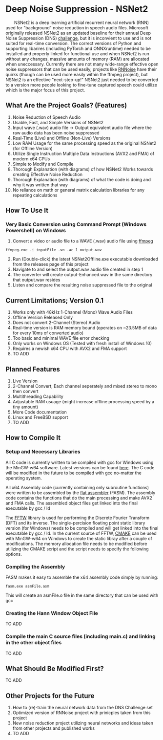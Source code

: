# Deep Noise Suppression - NSNet2
&emsp;&emsp;NSNet2 is a deep learning artificial recurrent neural network (RNN) used for "background" noise reduction in speech audio files. Microsoft originally released NSNet2 as an updated baseline for their annual Deep Noise Suppression (DNS) [challenge](https://github.com/microsoft/DNS-Challenge/tree/master/NSNet2-baseline), but it is inconvient to use and is not suited for real-time conversion. The correct versions of Python and supporting libarires (including PyTorch and ONNXruntime) needed to be installed and properly linked for functional use and when NSNet2 is run without any changes, massive amounts of memory (RAM) are allocated when uneccessary. Currently there are not many wide-range effective open noise suppressors that can be used easily, projects like [RNNoise](https://github.com/xiph/rnnoise) have their quirks (though can be used more easily within the ffmpeg project), but NSNet2 is an effective "next-step-up!" NSNet2 just needed to be converted to a version more people looking to fine-tune captured speech could utilize which is the major focus of this project.

## What Are the Project Goals? (Features)
1. Noise Reduction of Speech Audio
2. Usable, Fast, and Simple Versions of NSNet2
3. Input wave (.wav) audio file -> Output equivalent audio file where the raw audio data has been noise suppressed
4. Real-Time (Live) and Offline (Non-Live) Versions
5. Low RAM Usage for the same processing speed as the original NSNet2 (for Offline Version)
6. Utilize Single Instruction Multiple Data Instructions (AVX2 and FMA) of modern x64 CPUs
7. Simple to Modify and Compile
8. Thorough Explanation (with diagrams) of how NSNet2 Works towards creating Effective Noise Reduction
9. Thorough Explanation (with diagrams) of what the code is doing and why it was written that way
10. No reliance on math or general matrix calculation libraries for any repeating calculations

## How To Use It
### Very Basic Conversion using Command Prompt (Windows Powershell) on Windows
1. Convert a video or audio file to a WAVE (.wav) audio file using [ffmpeg](https://www.gyan.dev/ffmpeg/builds/ffmpeg-release-full-shared.7z)
```
ffmpeg.exe -i inputFile -vn -ac 1 output.wav
```
2. Run (Double-click) the latest NSNet2Offline.exe executable downloaded from the releases page of this project
3. Navigate to and select the output.wav audio file created in step 1
4. The converter will create output-Enhanced.wav in the same directory that output.wav resides
5. Listen and compare the resulting noise suppressed file to the original

## Current Limitations; Version 0.1
1. Works only with 48kHz 1-Channel (Mono) Wave Audio Files
2. Offline Version Released Only
3. Does not convert 2-Channel (Stereo) Audio
4. Real-time version is RAM memory bound (operates on ~23.5MB of data for every 10ms of converted audio)
5. Too basic and minimal WAVE file error checking
6. Only works on Windows OS (Tested with fresh install of Windows 10)
7. Requires a newish x64 CPU with AVX2 and FMA support
8. TO ADD

## Planned Features
1. Live Version
2. 2-Channel Convert; Each channel seperately and mixed stereo to mono then convert
3. Multithreading Capability
4. Adjustable RAM usuage (might increase offline processing speed by a tiny amount)
5. More Code documentation
6. Linux and FreeBSD support
7. TO ADD

## How to Compile It
### Setup and Necessary Libraries
All C code is currently written to be compiled with gcc for Windows using the MinGW-w64 software. Latest versions can be found [here](https://winlibs.com/). The C code will be modified in the future to be compiled with gcc no-matter the operating system.

All x64 Assembly code (currently containing only subroutine functions) were written to be assembled by the [flat assembler](https://flatassembler.net/download.php) (FASM). The assembly code contains the functions that do the main processing and make AVX2 and FMA calls. The assembled object files get linked into the final executable by gcc / ld

The [FFTW](https://www.fftw.org/) library is used for performing the Discrete Fourier Transform (DFT) and its inverse. The single-percision floating point static library version (for Windows) needs to be compiled and will get linked into the final executable by gcc / ld. In the current source of FFTW, [CMAKE](https://cmake.org/) can be used with MinGW-w64 on Windows to create the static libray after a couple of modifications. The memory allocation file needs to be modified before utilizing the CMAKE script and the script needs to specify the following options.

### Compiling the Assembly
FASM makes it easy to assemble the x64 assembly code simply by running:
```
fasm.exe asmFile.asm
```
This will create an asmFile.o file in the same directory that can be used with gcc

### Creating the Hann Window Object File
TO ADD

### Compile the main C source files (including main.c) and linking in the other object files
TO ADD

## What Should Be Modified First?
TO ADD

## Other Projects for the Future
1. How to (re)-train the neural network data from the DNS Challenge set
2. Optimized version of RNNoise project with prinicples taken from this project
3. New noise reduction project utilizing neural networks and ideas taken from other projects and published works
4. TO ADD
